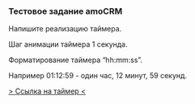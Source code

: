 ### Тестовое задание amoCRM

Напишите реализацию таймера.

Шаг анимации таймера 1 секунда.

Форматирование таймера “hh:mm:ss”.

Например 01:12:59 - один час, 12 минут, 59 секунд.

[> Ссылка на таймер <](https://dmitryrad.github.io/amocrm-task1/)